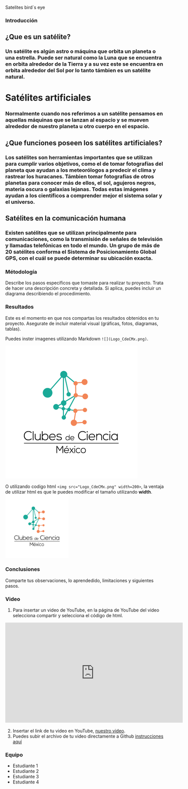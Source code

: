Satelites bird´s eye

### Introducción

## ¿Que es un satélite?
### Un satélite es algún astro o máquina que orbita un planeta o una estrella. Puede ser natural como la Luna que se encuentra en orbita alrededor de la Tierra y a su vez este se encuentra en orbita alrededor del Sol por lo tanto támbien es un satélite natural. 

# Satélites artificiales 
### Normalmente cuando nos referimos a un satélite pensamos en aquellas máquinas que se lanzan al espacio y se mueven alrededor de nuestro planeta u otro cuerpo en el espacio.

## ¿Que funciones poseen los satélites artificiales?
### Los satélites son herramientas importantes que se utilizan para cumplir varios objetivos, como el de tomar fotografías del planeta que ayudan a los meteorólogos a predecir el clima y rastrear los huracanes. Támbien tomar fotografías de otros planetas para conocer más de ellos, el sol, agujeros negros, materia oscura o galaxias lejanas. Todas estas imágenes ayudan a los científicos a comprender mejor el sistema solar y el universo.

## Satélites en la comunicación humana
### Existen satélites que se utilizan principalmente para comunicaciones, como la transmisión de señales de televisión y llamadas telefónicas en todo el mundo. Un grupo de más de 20 satélites conforma el Sistema de Posicionamiento Global **GPS**, con el cuál se puede determinar su ubicación exacta.


### Métodología

Describe los pasos específicos que tomaste para realizar tu proyecto. Trata de hacer una descripción concreta y detallada. Si aplica, puedes incluir un diagrama describiendo el procedimiento. 

### Resultados

Este es el momento en que nos compartas los resultados obtenidos en tu proyecto. Asegurate de incluir material visual (gráficas, fotos, diagramas, tablas). 

Puedes inster imagenes utilizando Markdown `![](Logo_CdeCMx.png)`.

![](Logo_CdeCMx.png)

O utilizando codigo html `<img src="Logo_CdeCMx.png" width=200>`, la ventaja de utilizar html es que le puedes modificar el tamaño utilizando **width**.
<img src="Logo_CdeCMx.png" width=200>


### Conclusiones

Comparte tus observaciones, lo aprendedido, limitaciones y siguientes pasos. 

### Video
 1. Para insertar un video de YouTube, en la página de YouTube del video selecciona compartir y selecciona el código de html.
 <iframe width="560" height="315" src="https://www.youtube.com/embed/PLj1-CMNERM" title="YouTube video player" frameborder="0" allow="accelerometer; autoplay; clipboard-write; encrypted-media; gyroscope; picture-in-picture" allowfullscreen></iframe>
 
 2. Insertar el link de tu video en YouTube, [nuestro video](https://youtu.be/rmXvlBPq24Q).
 4. Puedes subir el archivo de tu video directamente a Github [instrucciones aquí](https://stackoverflow.com/questions/4279611/how-to-embed-a-video-into-github-readme-md)
 
### Equipo

* Estudiante 1
* Estudiante 2
* Estudiante 3
* Estudiante 4

